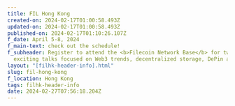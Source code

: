 ```yaml
---
title: FIL Hong Kong
created-on: 2024-02-17T01:00:58.493Z
updated-on: 2024-02-17T01:00:58.493Z
published-on: 2024-02-17T01:10:26.107Z
f_date: April 5-8, 2024
f_main-text: check out the schedule!
f_subheader: Register to attend the <b>Filecoin Network Base</b> for two days of
  exciting talks focused on Web3 trends, decentralized storage, DePin and more
layout: "[filhk-header-info].html"
slug: fil-hong-kong
f_location: Hong Kong
tags: filhk-header-info
date: 2024-02-27T07:56:18.204Z
---
```

